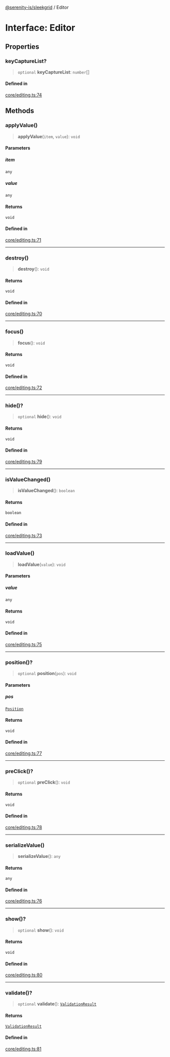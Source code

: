 [@serenity-is/sleekgrid](../README.md) / Editor

# Interface: Editor

## Properties

### keyCaptureList?

> `optional` **keyCaptureList**: `number`[]

#### Defined in

[core/editing.ts:74](https://github.com/serenity-is/sleekgrid/blob/master/src/core/editing.ts#L74)

## Methods

### applyValue()

> **applyValue**(`item`, `value`): `void`

#### Parameters

##### item

`any`

##### value

`any`

#### Returns

`void`

#### Defined in

[core/editing.ts:71](https://github.com/serenity-is/sleekgrid/blob/master/src/core/editing.ts#L71)

***

### destroy()

> **destroy**(): `void`

#### Returns

`void`

#### Defined in

[core/editing.ts:70](https://github.com/serenity-is/sleekgrid/blob/master/src/core/editing.ts#L70)

***

### focus()

> **focus**(): `void`

#### Returns

`void`

#### Defined in

[core/editing.ts:72](https://github.com/serenity-is/sleekgrid/blob/master/src/core/editing.ts#L72)

***

### hide()?

> `optional` **hide**(): `void`

#### Returns

`void`

#### Defined in

[core/editing.ts:79](https://github.com/serenity-is/sleekgrid/blob/master/src/core/editing.ts#L79)

***

### isValueChanged()

> **isValueChanged**(): `boolean`

#### Returns

`boolean`

#### Defined in

[core/editing.ts:73](https://github.com/serenity-is/sleekgrid/blob/master/src/core/editing.ts#L73)

***

### loadValue()

> **loadValue**(`value`): `void`

#### Parameters

##### value

`any`

#### Returns

`void`

#### Defined in

[core/editing.ts:75](https://github.com/serenity-is/sleekgrid/blob/master/src/core/editing.ts#L75)

***

### position()?

> `optional` **position**(`pos`): `void`

#### Parameters

##### pos

[`Position`](Position.md)

#### Returns

`void`

#### Defined in

[core/editing.ts:77](https://github.com/serenity-is/sleekgrid/blob/master/src/core/editing.ts#L77)

***

### preClick()?

> `optional` **preClick**(): `void`

#### Returns

`void`

#### Defined in

[core/editing.ts:78](https://github.com/serenity-is/sleekgrid/blob/master/src/core/editing.ts#L78)

***

### serializeValue()

> **serializeValue**(): `any`

#### Returns

`any`

#### Defined in

[core/editing.ts:76](https://github.com/serenity-is/sleekgrid/blob/master/src/core/editing.ts#L76)

***

### show()?

> `optional` **show**(): `void`

#### Returns

`void`

#### Defined in

[core/editing.ts:80](https://github.com/serenity-is/sleekgrid/blob/master/src/core/editing.ts#L80)

***

### validate()?

> `optional` **validate**(): [`ValidationResult`](ValidationResult.md)

#### Returns

[`ValidationResult`](ValidationResult.md)

#### Defined in

[core/editing.ts:81](https://github.com/serenity-is/sleekgrid/blob/master/src/core/editing.ts#L81)
